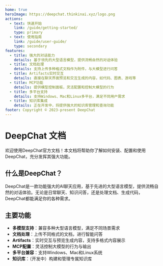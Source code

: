 ```yaml
---
home: true
heroImage: https://deepchat.thinkinai.xyz/logo.png
actions:
  - text: 快速开始
    link: /guide/getting-started/
    type: primary
  - text: 使用指南
    link: /guide/user-guide/
    type: secondary
features:
  - title: 强大的对话能力
    details: 基于领先的大型语言模型，提供流畅自然的对话体验
  - title: 文档处理
    details: 支持上传多种格式文档作为附件，与大模型进行问答
  - title: Artifacts实时交互
    details: 直接在聊天界面预览和交互生成的内容，如代码、图表、游戏等
  - title: MCP功能
    details: 提供模型控制面板，灵活配置和控制大模型的行为
  - title: 多平台支持
    details: 支持Windows、Mac和Linux多平台，满足不同用户需求
  - title: 知识库集成
    details: 正在开发中，将提供强大的知识库管理和查询功能
footer: Copyright © 2023-present DeepChat
---
```


# DeepChat 文档

欢迎使用DeepChat官方文档！本文档将帮助你了解如何安装、配置和使用DeepChat，充分发挥其强大功能。

## 什么是DeepChat？

DeepChat是一款功能强大的AI聊天应用，基于先进的大型语言模型，提供流畅自然的对话体验。无论是日常聊天、知识问答，还是处理文档、生成代码，DeepChat都能满足你的各种需求。

## 主要功能

- **多模型支持**：兼容多种大型语言模型，满足不同场景需求
- **文档处理**：上传不同格式的文档，进行智能问答
- **Artifacts**：实时交互与预览生成内容，支持多格式内容展示
- **MCP配置**：灵活控制大模型的行为与输出
- **多平台兼容**：支持Windows、Mac和Linux系统
- **知识库**：（开发中）构建和管理专属知识库 